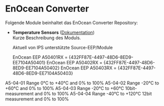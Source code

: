 # EnOcean Converter

Folgende Module beinhaltet das EnOcean Converter Repository:

- __Temperature Sensors__ ([Dokumentation](Temperature%20Sensors))  
    Kurze Beschreibung des Moduls.

    Aktuell von IPS unterstützte Source-EEP/Module

    EnOcean EEP A50401RX = {432FF87E-4497-48D6-8ED9-EE7104A50401}
    EnOcean EEP A50402RX = {432FF87E-4497-48D6-8ED9-EE7104A50402}
    EnOcean EEP A50403RX = {432FF87E-4497-48D6-8ED9-EE7104A50403}

A5-04-01 Range 0°C to +40°C and 0% to 100%
A5-04-02 Range -20°C to +60°C and 0% to 100%
A5-04-03 Range -20°C to +60°C 10bit-measurement and 0% to 100%
A5-04-04 Range -40°C to +120°C 12bit measurement and 0% to 100%    